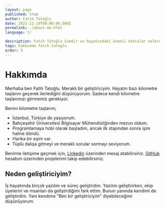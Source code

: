 ```yaml
---
layout: page
published: true
author: Fatih Tatoğlu
date: 2021-11-19T00:00:00.000Z
permalink: ./about-me.html
language: tr

description: Fatih Tatoğlu kimdir ve hayatındaki önemli noktalar nelerdir.
tags: hakkımda fatih_tatoglu
order: 5
---
```


# Hakkımda

Merhaba ben Fatih Tatoğlu. Meraklı bir geliştiriciyim. Hayatın bazı kilometre taşlarını geçerek ilerlediğini düşünüyorum. Sadece kendi kilometre taşlarımızı görmemiz gerekiyor.

Benim kilometre taşlarım;

- İstanbul, Türkiye de yaşıyorum.
- Bahçeşehir Üniversitesi Bilgisayar Mühendisliğinden mezun oldum.
- Programlamaya hobi olarak başladım, ancak ilk stajımdan sonra işim haline döndü.
- Harika bir eşim var.
- Tüplü dalışa gitmeyi ve meraklı sorular sormayı seviyorum.

Benimle iletişime geçmek için, [Linkedin](https://www.linkedin.com/in/fatihtatoglu/ "Fatih Tatoğlu | LinkedIn") üzerinden mesaj atabilirsiniz. [GitHub](https://github.com/fatihtatoglu/ "fatihtatoglu (Fatih Tatoğlu)") hesabım üzerinden projelerimi takip edebilirsiniz.

## Neden geliştiriciyim?

İş hayatımda birçok yazılım ve süreç geliştirdim. Yazılım geliştirirken, ekip üyelerini ve insanları da geliştirdiğimi fark ettim. Bunun yanında kendimi de geliştirdim. Yani kendime "Ben bir geliştiriciyim" diyebileceğimi düşünüyorum.